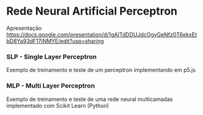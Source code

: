 # Rede Neural Artificial Perceptron

Apresentação  
https://docs.google.com/presentation/d/1gAITdDDUJdcOgyGeNfz0T6ekxEtbD8Ya93dF17iNMYE/edit?usp=sharing

### SLP - Single Layer Perceptron

Exemplo de treinamento e teste de um perceptron implementando em p5.js

### MLP - Multi Layer Perceptron

Exemplo de treinamento e teste de uma rede neural multicamadas implementado com Scikit Learn (Python)
